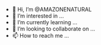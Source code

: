 - 👋 Hi, I’m @AMAZONENATURAL
- 👀 I’m interested in ...
- 🌱 I’m currently learning ...
- 💞️ I’m looking to collaborate on ...
- 📫 How to reach me ...

<!---
AMAZONENATURAL/AMAZONENATURAL is a ✨ special ✨ repository because its `README.md` (this file) appears on your GitHub profile.
You can click the Preview link to take a look at your changes.
--->
